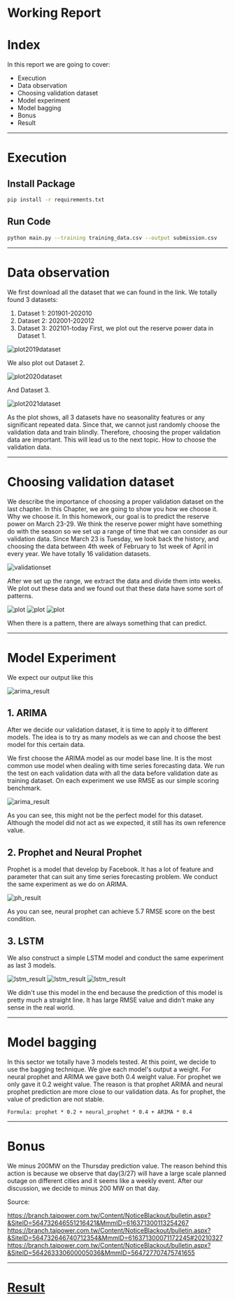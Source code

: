 # Working Report

# Index
In this report we are going to cover:
- Execution
-	Data observation
-	Choosing validation dataset
-	Model experiment
-	Model bagging
-	Bonus
- Result

---

# Execution
## Install Package
```sh
pip install -r requirements.txt
```
## Run Code
```sh
python main.py --training training_data.csv --output submission.csv
```

---

# Data observation
We first download all the dataset that we can found in the link.
We totally found 3 datasets:
1.	Dataset 1: 201901-202010
2.	Dataset 2: 202001-202012
3.	Dataset 3: 202101-today
First, we plot out the reserve power data in Dataset 1.

![plot2019dataset](./image/dataset/dataset_plot_2019.png)

We also plot out Dataset 2.

![plot2020dataset](./image/dataset/dataset_plot_2020.png)

And Dataset 3.

![plot2021dataset](./image/dataset/dataset_plot_2021.png)

As the plot shows, all 3 datasets have no seasonality features or any significant repeated data.
Since that, we cannot just randomly choose the validation data and train blindly. Therefore, choosing the proper validation data are important.
This will lead us to the next topic. How to choose the validation data.

---

# Choosing validation dataset
We describe the importance of choosing a proper validation dataset on the last chapter. In this Chapter, we are going to show you how we choose it. Why we choose it.
In this homework, our goal is to predict the reserve power on March 23-29. We think the reserve power might have something do with the season so we set up a range of time that we can consider as our validation data. Since March 23 is Tuesday, we look back the history, and choosing the data between 4th week of February to 1st week of April in every year. We have totally 16 validation datasets.

![validationset](./image/validation/validation_sets.PNG)

After we set up the range, we extract the data and divide them into weeks.
We plot out these data and we found out that these data have some sort of patterns.

![plot](./image/validation/2021_03_09.png)
![plot](./image/validation/2021_03_02.png)
![plot](./image/validation/2020_02_25.png)

When there is a pattern, there are always something that can predict.

---

# Model Experiment
We expect our output like this

![arima_result](./image/output.PNG)

## 1. ARIMA
After we decide our validation dataset, it is time to apply it to different models.
The idea is to try as many models as we can and choose the best model for this certain data.

We first choose the ARIMA model as our model base line. It is the most common use model when dealing with time series forecasting data. We run the test on each validation data with all the data before validation date as training dataset. On each experiment we use RMSE as our simple scoring benchmark.

![arima_result](./image/model/ARIMA_valid.PNG)

As you can see, this might not be the perfect model for this dataset.
Although the model did not act as we expected, it still has its own reference value.

## 2. Prophet and Neural Prophet
Prophet is a model that develop by Facebook. It has a lot of feature and parameter that can suit any time series forecasting problem.
We conduct the same experiment as we do on ARIMA.

![ph_result](./image/model/Prophet_and_Neural_Prophet_valid.PNG)

As you can see, neural prophet can achieve 5.7 RMSE score on the best condition.

## 3. LSTM
We also construct a simple LSTM model and conduct the same experiment as last 3 models.

![lstm_result](./image/model/LSTM_model.PNG)
![lstm_result](./image/model/LSTM_valid.PNG)
![lstm_result](./image/model/LSTM_value.PNG)

We didn't use this model in the end because the prediction of this model is pretty much a straight line. It has large RMSE value and didn't make any sense in the real world.

---

# Model bagging
In this sector we totally have 3 models tested. At this point, we decide to use the bagging technique. We give each model's output a weight. For neural prophet and ARIMA we gave both 0.4 weight value. For prophet we only gave it 0.2 weight value. The reason is that prophet ARIMA and neural prophet prediction are more close to our validation data. As for prophet, the value of prediction are not stable.
```
Formula: prophet * 0.2 + neural_prophet * 0.4 + ARIMA * 0.4
```
---

# Bonus
We minus 200MW on the Thursday prediction value. The reason behind this action is because we observe that day(3/27) will have a large scale planned outage on different cities and it seems like a weekly event.
After our discussion, we decide to minus 200 MW on that day.

Source:

https://branch.taipower.com.tw/Content/NoticeBlackout/bulletin.aspx?&SiteID=564732646551216421&MmmID=616371300113254267
https://branch.taipower.com.tw/Content/NoticeBlackout/bulletin.aspx?&SiteID=564732646740712354&MmmID=616371300071172245#20210327
https://branch.taipower.com.tw/Content/NoticeBlackout/bulletin.aspx?&SiteID=564263330600005036&MmmID=564727707475741655

---

# [Result](./code/submission.csv)
